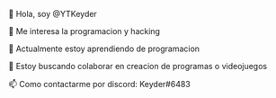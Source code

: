  👋 Hola, soy @YTKeyder
  
  👀 Me interesa la programacion y hacking
  
  🌱 Actualmente estoy aprendiendo de programacion
  
  💞️ Estoy buscando colaborar en creacion de programas o videojuegos
  
  📫 Como contactarme por discord: Keyder#6483 
